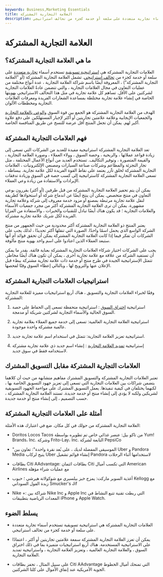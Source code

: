 ```yaml
---
keywords: Business,Marketing Essentials
title: العلامة التجارية المشتركة
description: العلامات التجارية المشتركة هي استراتيجية تسويقية تستخدم أسماء تجارية متعددة على سلعة أو خدمة كجزء من تحالف استراتيجي.
---
```


# العلامة التجارية المشتركة
## ما هي العلامة التجارية المشتركة؟

العلامات التجارية المشتركة هي [استراتيجية تسويقية](/marketing-strategy) تستخدم أسماء [تجارية متعددة](/brand) على سلعة أو خدمة كجزء من [تحالف استراتيجي](/strategicalliance). تشمل العلامة التجارية المشتركة (أو "العلامة التجارية المشتركة") ، المعروفة أيضًا باسم شراكة العلامة التجارية ، عدة أنواع مختلفة من عمليات التعاون في مجال العلامات التجارية ، والتي تتضمن عادةً العلامات التجارية لشركتين على الأقل. تساهم كل علامة تجارية في مثل هذا التحالف الاستراتيجي بهويتها الخاصة في إنشاء علامة تجارية مختلطة بمساعدة الشعارات الفريدة ومعرفات العلامات التجارية ومخططات الألوان.

الهدف من العلامة التجارية المشتركة هو الجمع بين قوة السوق [والوعي بالعلامة التجارية](/brandawareness) والجمعيات الإيجابية وعلامة علامتين تجاريتين أو أكثر لإجبار المستهلكين على دفع علاوة أكبر لهم. يمكن أن تجعل المنتج أقل عرضة للنسخ عن طريق المنافسة الخاصة.

## فهم العلامات التجارية المشتركة

تعد العلامة التجارية المشتركة استراتيجية مفيدة للعديد من الشركات التي تسعى إلى زيادة قواعد عملائها ، والربحية ، وحصة السوق ، وولاء العملاء ، وصورة العلامة التجارية ، والقيمة المتصورة ، وتوفير التكاليف. تستخدم العديد من أنواع الأعمال المختلفة ، مثل تجار التجزئة والمطاعم وشركات صناعة السيارات ومصنعي الإلكترونيات ، العلامات التجارية المشتركة لخلق تآزر يعتمد على نقاط القوة الفريدة لكل علامة تجارية. ببساطة ، تسعى العلامة التجارية المشتركة كاستراتيجية إلى كسب حصة في السوق وزيادة تدفقات الإيرادات والاستفادة من زيادة وعي العملاء.

يمكن أن يتم تحفيز العلامة التجارية المشتركة من قبل طرفين (أو أكثر) يقررون بوعي التعاون في منتج متخصص. يمكن أن ينتج أيضًا عن اندماج شركة أو استحواذها كطريقة لنقل علامة تجارية مرتبطة بمصنع أو مزود خدمة معروف إلى شركة وعلامة تجارية مشهورة. يمكن أن ترى العلامة التجارية المشتركة أكثر من مجرد جمعيات الأسماء والعلامات التجارية ؛ قد يكون هناك أيضًا تبادل للتقنيات والخبرات ، والاستفادة من المزايا الفريدة لكل شريك علامة تجارية مشتركة.

يعتبر المنتج ذو العلامة التجارية المشتركة أكثر محدودية من حيث الجمهور من منتج الشركة الواسع الذي يحمل اسمًا واحدًا. الصورة التي تنقلها أكثر تحديدًا ، لذلك يجب على الشركات أن تفكر فيما إذا كانت العلامة التجارية المشتركة يمكن أن تحقق فوائد أم أنها ستبعد العملاء الذين اعتادوا على اسم واحد بهوية منتج مألوفة.

يجب على الشركات اختيار شركاء العلامات التجارية المشتركة بعناية فائقة. بقدر ما يمكن أن تستفيد الشركة من علاقة مع علامة تجارية أخرى ، يمكن أن تكون هناك أيضًا مخاطر. تتمثل الإستراتيجية الجيدة في طرح منتج أو خدمة ذات علامة تجارية مشتركة ببطء قبل الإعلان عنها والترويج لها ، وبالتالي إعطاء السوق وقتًا لفحصها.

## استراتيجيات العلامات التجارية المشتركة

وفقًا لخبراء العلامات التجارية والتسويق ، هناك أربع استراتيجيات مميزة للعلامة التجارية المشتركة:

1. استراتيجية [اختراق السوق](/market-penetration) : استراتيجية متحفظة تسعى إلى الحفاظ على حصة السوق الحالية والأسماء التجارية لشركتين شريكة أو مدمجة.

1. استراتيجية العلامة التجارية العالمية: تسعى إلى خدمة جميع العملاء بعلامة تجارية عالمية مشتركة واحدة موجودة.

1. استراتيجية تعزيز العلامة التجارية: تتمثل في استخدام اسم علامة تجارية جديد.

1. إستراتيجية [تمديد العلامة التجارية](/brand-extension) : إنشاء اسم جديد ذي علامة تجارية مشتركة لاستخدامه فقط في سوق جديد.

## العلامات التجارية المشتركة مقابل التسويق المشترك

تعتبر العلامات التجارية المشتركة والتسويق المشترك مفاهيم متشابهة من حيث أن كلاهما يتضمن شراكات بين العلامات التجارية التي تسعى إلى تعزيز جهود التسويق الخاصة بها ، لكنهما يختلفان في كيفية تنفيذها. يعمل التسويق المشترك على مواءمة الجهود التسويقية لشريكين ولكنه لا يؤدي إلى إنشاء منتج أو خدمة جديدة. تستند العلامة التجارية المشتركة ، حسب التصميم ، إلى إنشاء منتج أو خدمة جديدة.

## أمثلة على العلامات التجارية المشتركة

العلامة التجارية المشتركة من حولك في كل مكان. ضع في اعتبارك هذه الأمثلة:

- Doritos Locos Tacos من تاكو بيل: عنصر غذائي خاص تم تطويره بواسطة Yum! Brands، Inc. وشركة Frito-Lay، Inc. التابعة لشركة PepsiCo

- "الموسيقى المفضلة لديك ، على بُعد نقرة واحدة": تعاون بين Uber و Pandora Media يتيح لركاب Uber إنشاء قوائم تشغيل Pandora لاستخدامها أثناء الرحلات

- بطاقات Citi AAdvantage: بطاقات ائتمان Citi التي تكسب أميال American Airlines مع عمليات شراء مؤهلة

- أغذية السوبر ماركت: يمزج خبز بيلسبري مع شوكولاتة هيرشي ؛ حبوب Kellogg مع زبدة الفول السوداني Smucker's Jif

- Nike +: شراكة بين Nike Inc و Apple Inc التي ربطت تقنية تتبع النشاط في المعدات الرياضية بتطبيقات iPhone و Apple Watch.

## يسلط الضوء

- العلامات التجارية المشتركة هي استراتيجية تسويقية تستخدم أسماء تجارية متعددة على سلعة أو خدمة كجزء من تحالف استراتيجي.

- يمكن أن تعزز العلامة التجارية المشتركة سمعة علامتين تجاريتين أو أكثر ، اعتمادًا على الاستراتيجية المستخدمة. هناك أربع استراتيجيات متميزة بما في ذلك اختراق السوق ، والعلامة التجارية العالمية ، وتعزيز العلامة التجارية ، واستراتيجية تمديد العلامة التجارية.

- على سبيل المثال ، تحفز بطاقات Citi AAdvantage التي تمنحك أميال الخطوط الجوية الأمريكية عند إنفاق الأموال على كلتا الشركتين.

